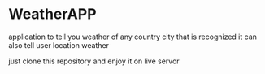 # WeatherAPP
application to tell you weather of any country city that is recognized it can also tell user location weather

just clone this repository and enjoy it on live servor
